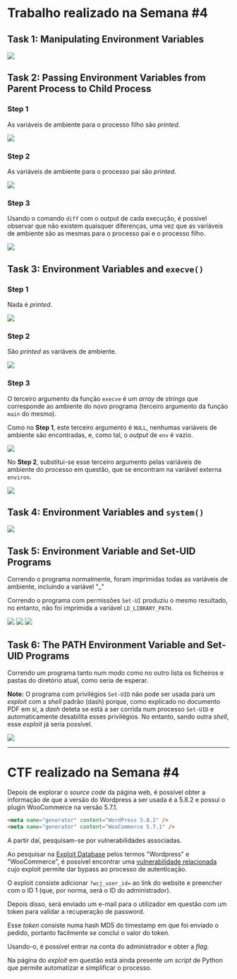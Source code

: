 # Trabalho realizado na Semana #4

## Task 1: Manipulating Environment Variables

![](screenshots/1.png)

##  Task 2: Passing Environment Variables from Parent Process to Child Process

### Step 1

As variáveis de ambiente para o processo filho são *printed*.

![](screenshots/2-1.png)

### Step 2

As variáveis de ambiente para o processo pai são *printed*.

![](screenshots/2-2.png)

### Step 3

Usando o comando `diff` com o output de cada execução, é possível observar que não existem quaisquer diferenças, uma vez que as variáveis de ambiente são as mesmas para o processo pai e o processo filho.

![](screenshots/2-3.png)

## Task 3: Environment Variables and `execve()`

### Step 1

Nada é *printed*.

![](screenshots/3-1.png)

### Step 2

São *printed* as variáveis de ambiente.

![](screenshots/3-2.png)

### Step 3

O terceiro argumento da função `execve` é um *array* de *strings* que corresponde ao ambiente do novo programa (terceiro argumento da função `main` do mesmo).

Como no **Step 1**, este terceiro argumento é `NULL`, nenhumas variáveis de ambiente são encontradas, e, como tal, o *output* de `env` é vazio. 

![](screenshots/3-3-1.png)

No **Step 2**, substitui-se esse terceiro argumento pelas variáveis de ambiente do processo em questão, que se encontram na variável externa `environ`.

![](screenshots/3-3-2.png)

## Task 4: Environment Variables and `system()`

![](screenshots/4-1.png)

## Task 5: Environment Variable and Set-UID Programs

Correndo o programa normalmente, foram imprimidas todas as variáveis de ambiente, incluindo a variável "_"

Correndo o programa com permissões `Set-UI` produziu o mesmo resultado, no entanto, não foi imprimida a variável `LD_LIBRARY_PATH`.

![](screenshots/5-1.png)
![](screenshots/5-2.png)
![](screenshots/5-3.png)

## Task 6: The PATH Environment Variable and Set-UID Programs

Correndo um programa tanto num modo como no outro lista os ficheiros e pastas do diretório atual, como seria de esperar.

**Note:** O programa com privilégios `Set-UID` não pode ser usada para um *exploit* com a *shell* padrão (dash) porque, como explicado no documento PDF em si, a *dash* deteta se está a ser corrida num processo `Set-UID` e automaticamente desabilita esses privilégios. No entanto, sando outra *shell*, esse *exploit* já seria possível.

![](screenshots/6.png)

---

# CTF realizado na Semana #4

Depois de explorar o *source code* da página web, é possível obter a informação de que a versão do Wordpress a ser usada é a 5.8.2 e possui o plugin WooCommerce na versão 5.7.1.

```html
<meta name="generator" content="WordPress 5.8.2" />
<meta name="generator" content="WooCommerce 5.7.1" />
```

A partir daí, pesquisam-se por vulnerabilidades associadas.

Ao pesquisar na [Exploit Database](https://www.exploit-db.com/) pelos termos "Wordpress" e "WooCommerce", é possível encontrar uma [vulnerabilidade relacionada](https://www.exploit-db.com/exploits/50299) cujo exploit permite dar bypass ao processo de autenticação.

O exploit consiste adicionar `?wcj_user_id=` ao link do website e preencher com o ID 1 (que, por norma, será o ID do administrador).

Depois disso, será enviado um e-mail para o utilizador em questão com um token para validar a recuperação de password.

Esse *token* consiste numa hash MD5 do timestamp em que foi enviado o pedido, portanto facilmente se conclui o valor do token.

Usando-o, é possível entrar na conta do administrador e obter a *flag*.

Na página do *exploit* em questão está ainda presente um *script* de Python que permite automatizar e simplificar o processo.